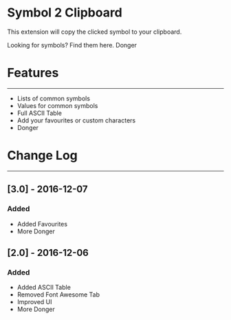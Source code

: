 # Symbol 2 Clipboard
This extension will copy the clicked symbol to your clipboard.

Looking for symbols? Find them here. Donger

# Features 
-------------
- Lists of common symbols
- Values for common symbols
- Full ASCII Table
- Add your favourites or custom characters
- Donger 



# Change Log
--------------
## [3.0] - 2016-12-07
### Added
- Added Favourites
- More Donger


## [2.0] - 2016-12-06
### Added
- Added ASCII Table
- Removed Font Awesome Tab
- Improved UI
- More Donger
